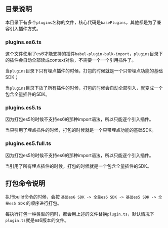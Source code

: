 ## 目录说明

本目录下有多个`plugins`名称的文件，核心代码是`basePlugins`，其他都是为了兼容引入插件方式。

### plugins.es6.ts

这个文件使用了es6才能支持的插件`babel-plugin-bulk-import`，`plugins`目录下的插件会自动全部读成context对象，不需要一个一个引用插件了。

当`plugins`目录下只有埋点插件的时候，打包的时候就是一个只带埋点功能的基础SDK；

当`plugins`目录下放了所有插件的时候，打包的时候会自动全部引入，就变成一个包含全量插件的SDK。

### plugins.es5.ts

因为打包es5的时候不支持es6的那种import语法，所以只能逐个引入插件。

当只引用了埋点插件的时候，打包的时候就是一个只带埋点功能的基础SDK。

### plugins.es5.full.ts

因为打包es5的时候不支持es6的那种import语法，所以只能逐个引入插件。

当引用了所有埋点插件的时候，打包的时候就是一个包含全量插件的SDK。

## 打包命令说明

执行build命令的时候，会按 `基础es6 SDK -> 全量es6 SDK -> 基础es5 SDK -> 全量es5 SDK` 的顺序进行打包。

每执行打包一种类型的包时，都会用上述的文件替换`plugin.ts`，默认情况下`plugin.ts`就是es6版本的文件。
